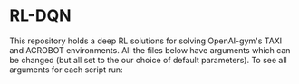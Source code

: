 # RL-DQN
This repository holds a deep RL solutions for solving OpenAI-gym's TAXI and ACROBOT environments.
All the files below have arguments which can be changed (but all set to the our choice of default parameters).
To see all arguments for each script run: <SCRIPT NAME>.py --help
Example for running a script: 'python train_taxi_dqn.py'

## Taxi environment:
### Train scripts:
DQN: train_taxi_dqn.py
Vanilla Policy Gradient: train_taxi_pg.py
These files are scripts for training the model for the taxi environment.
The models used are in - model_taxi.py

### Evaluation Scripts:
DQN: eval_taxi_dqn.py
Vanilla Policy Gradient: eval_taxi_pg.py
These files are scripts for evaluating the models for the taxi environment.

### Evaluation rewards are in the files:
DQN: eval_reward_dqn_taxi.npy
Policy Gradients: eval_reward_pg_taxi.npy
Plots can be seen using the file plot.py --path <PATH TO NPY FILE>



## Acrobot:
Train files:

The file eval_reward_pg_taxi.npy
